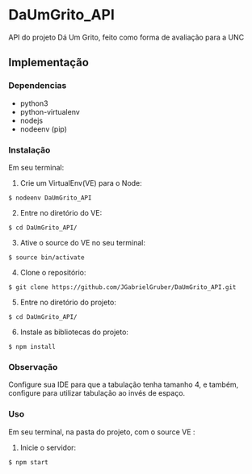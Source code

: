 # DaUmGrito_API
API do projeto Dá Um Grito, feito como forma de avaliação para a UNC

## Implementação

### Dependencias

* python3
* python-virtualenv
* nodejs
* nodeenv (pip)

### Instalação
Em seu terminal:
1. Crie um VirtualEnv(VE) para o Node:
```
$ nodeenv DaUmGrito_API
```
2. Entre no diretório do VE:
```
$ cd DaUmGrito_API/
```
3. Ative o source do VE no seu terminal:
```
$ source bin/activate
```
4. Clone o repositório:
```
$ git clone https://github.com/JGabrielGruber/DaUmGrito_API.git
```
5. Entre no diretório do projeto:
```
$ cd DaUmGrito_API/
```
6. Instale as bibliotecas do projeto:
```
$ npm install
```

### Observação
Configure sua IDE para que a tabulação tenha tamanho 4, e também, configure para utilizar tabulação ao invés de espaço.

### Uso
Em seu terminal, na pasta do projeto, com o source VE :

1. Inicie o servidor:
```
$ npm start
```
